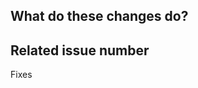 <!--
Thanks for your contribution! please review https://github.com/alibaba/v6d/blob/main/CONTRIBUTING.rst before opening an issue.
-->

## What do these changes do?

<!-- Please give a short brief about these changes. -->

## Related issue number

<!-- Are there any issues opened that will be resolved by merging this change? -->

Fixes
